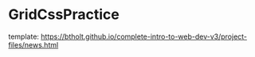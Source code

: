 # GridCssPractice
template: https://btholt.github.io/complete-intro-to-web-dev-v3/project-files/news.html

